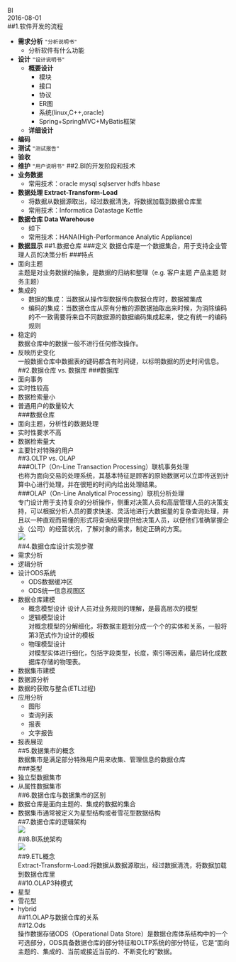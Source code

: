 BI  
2016-08-01  
##1.软件开发的流程
* **需求分析** `"分析说明书"`
	* 分析软件有什么功能
* **设计** `"设计说明书"`
	* **概要设计**
		* 模块
		* 接口
		* 协议
		* ER图
		* 系统(linux,C++,oracle)
		* Spring+SpringMVC+MyBatis框架
	* **详细设计**
* **编码**
* **测试** `"测试报告"`
* **验收**
* **维护** `"用户说明书"`
##2.BI的开发阶段和技术
* **业务数据**  
	* 常用技术：oracle mysql sqlserver hdfs hbase
* **数据处理 Extract-Transform-Load**
	* 将数据从数据源取出，经过数据清洗，将数据加载到数据仓库里
	* 常用技术：Informatica Datastage Kettle
* **数据仓库 Data Warehouse** 
	* 如下
	* 常用技术：HANA(High-Performance Analytic Appliance)
* **数据显示**
##1.数据仓库
###定义
数据仓库是一个数据集合，用于支持企业管理人员的决策分析
###特点
* 面向主题  
主题是对业务数据的抽象，是数据的归纳和整理（e.g. 客户主题 产品主题 财务主题）
* 集成的  
	* 数据的集成：当数据从操作型数据传向数据仓库时，数据被集成
	* 编码的集成：当数据仓库从原有分散的源数据抽取出来时候，为消除编码的不一致需要将来自不同数据源的数据编码集成起来，使之有统一的编码规则
* 稳定的  
数据仓库中的数据一般不进行任何修改操作。
* 反映历史变化  
一般数据仓库中数据表的键码都含有时间键，以标明数据的历史时间信息。
##2.数据仓库 vs. 数据库
###数据库
* 面向事务
* 实时性较高
* 数据检索量小
* 普通用户的数量较大  
###数据仓库
* 面向主题，分析性的数据处理
* 实时性要求不高
* 数据检索量大
* 主要针对特殊的用户  
##3.OLTP vs. OLAP  
###OLTP（On-Line Transaction Processing）联机事务处理    
也称为面向交易的处理系统，其基本特征是顾客的原始数据可以立即传送到计算中心进行处理，并在很短的时间内给出处理结果。  
###OLAP（On-Line Analytical Processing）联机分析处理   
专门设计用于支持复杂的分析操作，侧重对决策人员和高层管理人员的决策支持，可以根据分析人员的要求快速、灵活地进行大数据量的复杂查询处理，并且以一种直观而易懂的形式将查询结果提供给决策人员，以便他们准确掌握企业（公司）的经营状况，了解对象的需求，制定正确的方案。      
![](https://ooo.0o0.ooo/2016/08/02/57a0e789de691.jpg)  
##4.数据仓库设计实现步骤
* 需求分析
* 逻辑分析
* 设计ODS系统
	* ODS数据缓冲区
	* ODS统一信息视图区
* 数据仓库建模
	* 概念模型设计 
	设计人员对业务规则的理解，是最高层次的模型 
	* 逻辑模型设计  
	对概念模型的分解细化，将数据主题划分成一个个的实体和关系，一般将第3范式作为设计的模板
	* 物理模型设计  
	对模型实体进行细化，包括字段类型，长度，索引等因素，最后转化成数据库存储的物理表。
* 数据集市建模
* 数据源分析
* 数据的获取与整合(ETL过程)
* 应用分析
	* 图形
	* 查询列表
	* 报表
	* 文字报告
* 报表展现  
##5.数据集市的概念  
数据集市是满足部分特殊用户用来收集、管理信息的数据仓库    
###类型   
* 独立型数据集市  
* 从属性数据集市  
##6.数据仓库与数据集市的区别  
* 数据仓库是面向主题的、集成的数据的集合  
* 数据集市通常被定义为星型结构或者雪花型数据结构  
##7.数据仓库的逻辑架构  
![](https://ooo.0o0.ooo/2016/08/02/57a0e789d0745.jpg)  
##8.BI系统架构  
![](https://ooo.0o0.ooo/2016/08/02/57a0e789d03d5.jpg)  
##9.ETL概念  
Extract-Transform-Load:将数据从数据源取出，经过数据清洗，将数据加载到数据仓库里  
##10.OLAP3种模式  
* 星型   
* 雪花型  
* hybrid  
##11.OLAP与数据仓库的关系  
##12.Ods  
操作数据存储ODS（Operational Data Store）是数据仓库体系结构中的一个可选部分，ODS具备数据仓库的部分特征和OLTP系统的部分特征，它是“面向主题的、集成的、当前或接近当前的、不断变化的”数据。  
